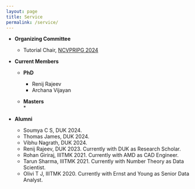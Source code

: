 ```yaml
---
layout: page
title: Service
permalink: /service/
---
```

* **Organizing Committee**
  <br/>
  * Tutorial Chair, [NCVPRIPG 2024](https://ncvpripg2024.github.io/committee.html)

* **Current Members**
  <br/>
  * **PhD**
    <br/>
    * Renij Rajeev
    * Archana Vijayan
   
  * **Masters**
    <br/>
    * 
  
* **Alumni**
  <br/>
  * Soumya C S, DUK 2024.
  * Thomas James, DUK 2024.
  * Vibhu Nagrath, DUK 2024.
  * Renij Rajeev, DUK 2023. Currently with DUK as Research Scholar. 
  * Rohan Giriraj, IIITMK 2021. Currently with AMD as CAD Engineer. 
  * Tarun Sharma, IIITMK 2021. Currently with Number Theory as Data Scientist.
  * Olivi T J, IIITMK 2020. Currently with Ernst and Young as Senior Data Analyst.
